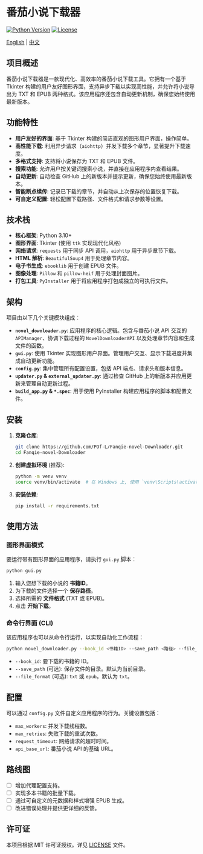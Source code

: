 # 番茄小说下载器

[![Python Version](https://img-shields.io/badge/python-3.10+-blue.svg)](https://www.python.org/downloads/)
[![License](https://img-shields.io/badge/license-MIT-green.svg)](LICENSE)

[English](./README.md) | [中文](./README_zh.md)

## 项目概述

番茄小说下载器是一款现代化、高效率的番茄小说下载工具。它拥有一个基于 Tkinter 构建的用户友好图形界面，支持异步下载以实现高性能，并允许将小说导出为 TXT 和 EPUB 两种格式。该应用程序还包含自动更新机制，确保您始终使用最新版本。

## 功能特性

- **用户友好的界面**: 基于 Tkinter 构建的简洁直观的图形用户界面，操作简单。
- **高性能下载**: 利用异步请求（`aiohttp`）并发下载多个章节，显著提升下载速度。
- **多格式支持**: 支持将小说保存为 TXT 和 EPUB 文件。
- **搜索功能**: 允许用户按关键词搜索小说，并直接在应用程序内查看结果。
- **自动更新**: 自动检查 GitHub 上的新版本并提示更新，确保您始终使用最新版本。
- **智能断点续传**: 记录已下载的章节，并自动从上次保存的位置恢复下载。
- **可自定义配置**: 轻松配置下载路径、文件格式和请求参数等设置。

## 技术栈

- **核心框架**: Python 3.10+
- **图形界面**: Tkinter (使用 `ttk` 实现现代化风格)
- **网络请求**: `requests` 用于同步 API 调用，`aiohttp` 用于异步章节下载。
- **HTML 解析**: `BeautifulSoup4` 用于处理章节内容。
- **电子书生成**: `ebooklib` 用于创建 EPUB 文件。
- **图像处理**: `Pillow` 和 `pillow-heif` 用于处理封面图片。
- **打包工具**: `PyInstaller` 用于将应用程序打包成独立的可执行文件。

## 架构

项目由以下几个关键模块组成：

- **`novel_downloader.py`**: 应用程序的核心逻辑。包含与番茄小说 API 交互的 `APIManager`、协调下载过程的 `NovelDownloaderAPI` 以及处理章节内容和生成文件的函数。
- **`gui.py`**: 使用 Tkinter 实现图形用户界面。管理用户交互、显示下载进度并集成自动更新功能。
- **`config.py`**: 集中管理所有配置设置，包括 API 端点、请求头和版本信息。
- **`updater.py` & `external_updater.py`**: 通过检查 GitHub 上的新版本并应用更新来管理自动更新过程。
- **`build_app.py` & `*.spec`**: 用于使用 PyInstaller 构建应用程序的脚本和配置文件。

## 安装

1.  **克隆仓库**:
    ```bash
    git clone https://github.com/POf-L/Fanqie-novel-Downloader.git
    cd Fanqie-novel-Downloader
    ```

2.  **创建虚拟环境** (推荐):
    ```bash
    python -m venv venv
    source venv/bin/activate  # 在 Windows 上, 使用 `venv\Scripts\activate`
    ```

3.  **安装依赖**:
    ```bash
    pip install -r requirements.txt
    ```

## 使用方法

### 图形界面模式

要运行带有图形界面的应用程序，请执行 `gui.py` 脚本：

```bash
python gui.py
```

1.  输入您想下载的小说的 **书籍ID**。
2.  为下载的文件选择一个 **保存路径**。
3.  选择所需的 **文件格式** (TXT 或 EPUB)。
4.  点击 **开始下载**。

### 命令行界面 (CLI)

该应用程序也可以从命令行运行，以实现自动化工作流程：

```bash
python novel_downloader.py --book_id <书籍ID> --save_path <路径> --file_format <格式>
```

- `--book_id`: 要下载的书籍的 ID。
- `--save_path` (可选): 保存文件的目录。默认为当前目录。
- `--file_format` (可选): `txt` 或 `epub`。默认为 `txt`。

## 配置

可以通过 `config.py` 文件自定义应用程序的行为。关键设置包括：

- `max_workers`: 并发下载线程数。
- `max_retries`: 失败下载的重试次数。
- `request_timeout`: 网络请求的超时时间。
- `api_base_url`: 番茄小说 API 的基础 URL。

## 路线图

- [ ] 增加代理配置支持。
- [ ] 实现多本书籍的批量下载。
- [ ] 通过可自定义的元数据和样式增强 EPUB 生成。
- [ ] 改进错误处理并提供更详细的反馈。

## 许可证

本项目根据 MIT 许可证授权。详见 [LICENSE](LICENSE) 文件。
